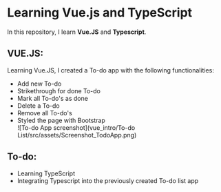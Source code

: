 # Learning Vue.js and TypeScript

In this repository, I learn **Vue.JS** and **Typescript**.  
  
## VUE.JS:
Learning Vue.JS, I created a To-do app with the following functionalities:  
- Add new To-do
- Strikethrough for done To-do
- Mark all To-do's as done
- Delete a To-do
- Remove all To-do's
- Styled the page with Bootstrap  
![To-do App screenshot](vue_intro/To-do List/src/assets/Screenshot_TodoApp.png)
  
## To-do:
- Learning TypeScript
- Integrating Typescript into the previously created To-do list app
